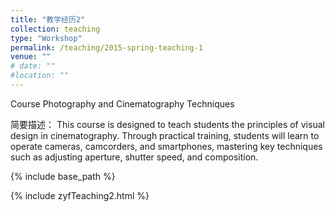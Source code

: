 ```yaml
---
title: "教学经历2"
collection: teaching
type: "Workshop"
permalink: /teaching/2015-spring-teaching-1
venue: ""
# date: ""
#location: ""
---
```


Course Photography and Cinematography Techniques

简要描述：
This course is designed to teach students the principles of visual design in cinematography. 
Through practical training, students will learn to operate cameras, camcorders, and smartphones, 
mastering key techniques such as adjusting aperture, shutter speed, and composition. 

{% include base_path %}

<html>
    <head>
        <title>Embedded HTML</title>
    </head>
    <body>                
          {% include zyfTeaching2.html %}       
    </body>
</html>
